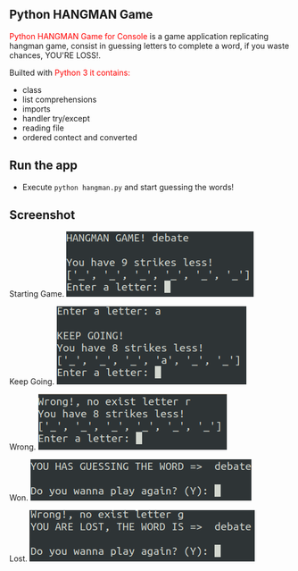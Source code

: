 ## Python HANGMAN Game

<span style="color:red">Python HANGMAN Game for Console</span> is a game application replicating hangman game, consist in guessing letters to complete a word, if you waste chances, YOU'RE LOSS!.

Builted with <span style="color:red">Python 3 it contains:

-   class
-   list comprehensions
-   imports
-   handler try/except
-   reading file
-   ordered contect and converted

## Run the app

-   Execute `python hangman.py` and start guessing the words!

## Screenshot

Starting Game.
![](img/start.png)

Keep Going.
![](img/keepgoing.png)

Wrong.
![](img/wrong.png)

Won.
![](img/won.png)

Lost.
![](img/lost.png)
